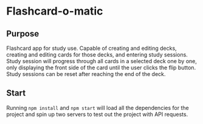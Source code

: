 # Flashcard-o-matic

## Purpose

Flashcard app for study use. Capable of creating and editing decks, creating and editing cards for those decks, and entering study sessions. Study session will progress through all cards in a selected deck one by one, only displaying the front side of the card until the user clicks the flip button. Study sessions can be reset after reaching the end of the deck.

## Start

Running `npm install` and `npm start` will load all the dependencies for the project and spin up two servers to test out the project with API requests.

